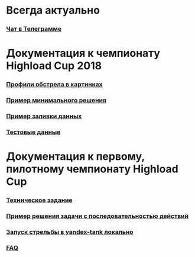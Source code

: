 Всегда актуально
========

### [Чат в Телеграмме](https://goo.gl/A9hkR8)


Документация к чемпионату Highload Cup 2018
========

### [Профили обстрела в картинках](profiles)

### [Пример минимального решения](minimal)

### [Пример заливки данных](data_loader)

### [Тестовые данные](data/test_accounts_241218)


Документация к первому, пилотному чемпионату Highload Cup
========

### [Техническое задание](2017/TECHNICAL_TASK.md)

### [Пример решения задачи с последовательностью действий](2017/EXAMPLE.md)

### [Запуск стрельбы в yandex-tank локально](2017/TANK.md)

### [FAQ](2017/FAQ.md)
